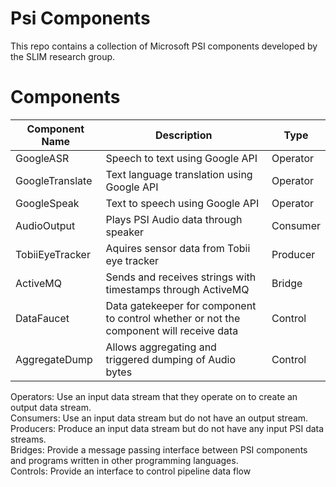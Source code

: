 ﻿# Psi Components
This repo contains a collection of Microsoft PSI components developed by the SLIM research group.

# Components
| Component Name  | Description                                                                             | Type     |
|-----------------|-----------------------------------------------------------------------------------------|----------|
| GoogleASR       | Speech to text using Google API                                                         | Operator |
| GoogleTranslate | Text language translation using Google API                                              | Operator |
| GoogleSpeak     | Text to speech using Google API                                                         | Operator |
| AudioOutput     | Plays PSI Audio data through speaker                                                    | Consumer |
| TobiiEyeTracker | Aquires sensor data from Tobii eye tracker                                              | Producer |
| ActiveMQ        | Sends and receives strings with timestamps through ActiveMQ                             | Bridge   |
| DataFaucet      | Data gatekeeper for component to control whether or not the component will receive data | Control  |
| AggregateDump   | Allows aggregating and triggered dumping of Audio bytes                                 | Control  |
Operators: Use an input data stream that they operate on to create an output data stream.   
Consumers: Use an input data stream but do not have an output stream.   
Producers: Produce an input data stream but do not have any input PSI data streams.   
Bridges: Provide a message passing interface between PSI components and programs written in other programming languages.   
Controls: Provide an interface to control pipeline data flow